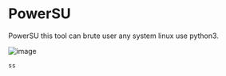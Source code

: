 # PowerSU
PowerSU this tool can brute user any system linux use python3.
 
![image](https://github.com/powerful90/PowerSU/assets/53499830/b03eafeb-a11c-4063-96f8-82a41b57f10a)

```
ss
```
